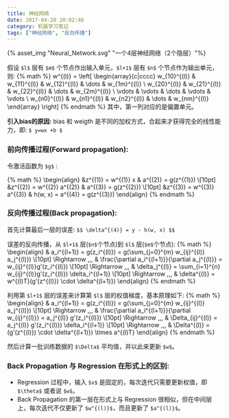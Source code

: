 ```yaml
---
title: 神经网络
date: 2017-04-20 20:02:46
category: 机器学习笔记
tags: ["神经网络", "反向传播"]
---
```

{% asset_img "Neural_Network.svg" "一个4层神经网络（2个隐层）"%}

<!-- more -->

假设 `$l$` 层有 `$m$` 个节点作出输入单元，`$l+1$` 层有 `$n$` 个节点作为输出单元，则:
{% math %}
w^{(l)} = \left[
  \begin{array}{c|cccc}
    w_{10}^{(l)} & w_{11}^{(l)} & w_{12}^{(l)} & \dots & w_{1m}^{(l)} \\
    w_{20}^{(l)} & w_{21}^{(l)} & w_{22}^{(l)} & \dots & w_{2m}^{(l)} \\
    \vdots & \vdots & \dots & \vdots & \vdots \\
    w_{n0}^{(l)} & w_{n1}^{(l)} & w_{n2}^{(l)} & \dots & w_{nm}^{(l)}
  \end{array}
\right]
{% endmath %}
其中，第一列对应的是偏置单元。

**引入bias的原因:** bias 和 weigth 是不同的加权方式，合起来才获得完全的线性能力，即: `$ y=wx +b $`

### 前向传播过程(Forward propagation):

令激活函数为 `$g$` :

{% math %}
\begin{align}
  &z^{(1)} = w^{(1)} x       & a^{(2)} = g(z^{(1)}) \\[10pt]
  &z^{(2)} = w^{(2)} a^{(2)} & a^{(3)} = g(z^{(2)}) \\[10pt]
  &z^{(3)} = w^{(3)} a^{(3)} & h(w, x) = a^{(4)} = g(z^{(3)})
\end{align}
{% endmath %}


### 反向传播过程(Back propagation):

首先计算最后一层的误差:
`$$ \delta^{(4)} = y - h(w, x) $$`

误差的反向传播，从 `$l+1$` 层(`$n$`个节点)到 `$l$` 层(`$m$`个节点):
{% math %}
\begin{align}
  & a_i^{(l+1)} = g(z_i^{(l)}) = g(\sum_{j=0}^{m} w_{ij}^{(l)} a_j^{(l)}) \\[10pt]
  \Rightarrow \,\,\, & \frac{\partial a_i^{(l+1)}}{\partial a_j^{(l)}} = w_{ij}^{(l)}g'(z_i^{(l)}) \\[10pt]
  \Rightarrow \,\,\, & \delta_j^{(l)} = \sum_{i=1}^{n} w_{ij}^{(l)}g'(z_i^{(l)}) \delta_i^{(l+1)} \\[10pt]
  \Rightarrow \,\,\, & \delta^{(l)} = w^{(l)T}(g'(z^{(l)}) \cdot \delta^{(l+1)})
\end{align}
{% endmath %}

利用第 `$l+1$` 层的误差来计算第 `$l$` 层的权值梯度，基本原理如下:
{% math %}
\begin{align}
  & a_i^{(l+1)} = g(z_i^{(l)}) = g(\sum_{j=0}^{m} w_{ij}^{(l)} a_j^{(l)}) \\[10pt]
  \Rightarrow \,\,\, & \frac{\partial a_i^{(l+1)}}{\partial w_{ij}^{(l)}} = a_j^{(l)} g'(z_i^{(l)}) \\[10pt]
  \Rightarrow \,\,\, & \Delta_{ij}^{(l)} =  a_j^{(l)} g'(z_i^{(l)}) \delta_i^{(l+1)} \\[10pt]
  \Rightarrow \,\,\, & \Delta^{(l)} = (g'(z^{(l)}) \cdot \delta^{(l+1)}) \times a^{(l)T}
\end{align}
{% endmath %}

然后计算一批训练数据的 `$\Delta$` 平均值，并以此来更新 `$w$`。

### Back Propagation 与 Regression 在形式上的区别:

* Regression 过程中，输入 `$x$` 是固定的，每次迭代只需要更新权值，即 `$\theta$` 或者说 `$w$`。
* Back Propagation 的第一层在形式上与 Regression 很相似，但在中间层上，每次迭代不仅更新了 `$w^{(l)}$`，而且更新了 `$a^{(l)}$`。

